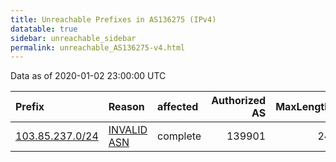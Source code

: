 ```yaml
---
title: Unreachable Prefixes in AS136275 (IPv4)
datatable: true
sidebar: unreachable_sidebar
permalink: unreachable_AS136275-v4.html
---
```


Data as of 2020-01-02 23:00:00 UTC


<div class="datatable-begin"></div>

| Prefix                                                   | Reason                                                                                                  | affected   |   Authorized AS |   MaxLength | Anchor                                       |   unreachable /24s |
|:---------------------------------------------------------|:--------------------------------------------------------------------------------------------------------|:-----------|----------------:|------------:|:---------------------------------------------|-------------------:|
| [103.85.237.0/24](https://stat.ripe.net/103.85.237.0/24) | [INVALID ASN](https://rpki-validator.ripe.net/announcement-preview?asn=AS136275&prefix=103.85.237.0/24) | complete   |          139901 |          24 | [APNIC](unreachable_APNIC_RPKI_Root-v4.html) |                  1 |

<div class="datatable-end"></div>